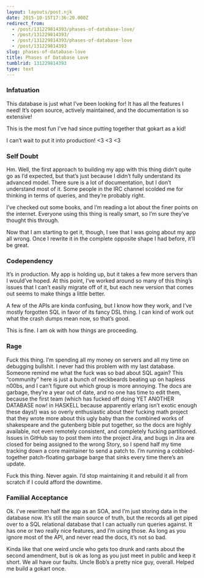 ```yaml
---
layout: layouts/post.njk
date: 2015-10-15T17:36:20.000Z
redirect_from:
  - /post/131229814393/phases-of-database-love/
  - /post/131229814393/
  - /post/131229814393/phases-of-database-love
  - /post/131229814393
slug: phases-of-database-love
title: Phases of Database Love
tumblrid: 131229814393
type: text
---
```

<h3>Infatuation</h3>

<p>This database is just what I&rsquo;ve been looking for!  It has all the features I need!  It&rsquo;s open source, actively maintained, and the documentation is so extensive!</p>

<p>This is the most fun I've had since putting together that gokart as a kid!</p>

<p>I can&rsquo;t wait to put it into production! &lt;3 &lt;3 &lt;3</p>

<h3>Self Doubt</h3>

<p>Hm.  Well, the first approach to building my app with this thing didn&rsquo;t quite go as I&rsquo;d expected, but that&rsquo;s just because I didn&rsquo;t fully understand its advanced model.  There sure is a lot of documentation, but I don&rsquo;t understand most of it.  Some people in the IRC channel scolded me for thinking in terms of queries, and they&rsquo;re probably right.</p>

<p>I&rsquo;ve checked out some books, and I&rsquo;m reading a lot about the finer points on the internet.  Everyone using this thing is really smart, so I&rsquo;m sure they&rsquo;ve thought this through.</p>

<p>Now that I am starting to get it, though, I see that I was going about my app all wrong.  Once I rewrite it in the complete opposite shape I had before, it&rsquo;ll be great.</p>

<h3>Codependency</h3>

<p>It&rsquo;s in production.  My app is holding up, but it takes a few more servers than I would&rsquo;ve hoped.  At this point, I&rsquo;ve worked around so many of this thing&rsquo;s issues that I can&rsquo;t easily migrate off of it, but each new version that comes out seems to make things a little better.</p>

<p>A few of the APIs are kinda confusing, but I know how they work, and I&rsquo;ve mostly forgotten SQL in favor of its fancy DSL thing.  I can kind of work out what the crash dumps mean now, so that&rsquo;s good.</p>

<p>This is fine.  I am ok with how things are proceeding.</p>

<h3>Rage</h3>

<p>Fuck this thing.  I&rsquo;m spending all my money on servers and all my time on debugging bullshit.  I never had this problem with my last database.  Someone remind me what the fuck was so bad about SQL again?  This &ldquo;community&rdquo; here is just a bunch of neckbeards beating up on hapless n00bs, and I can&rsquo;t figure out which group is more annoying.  The docs are garbage, they&rsquo;re a year out of date, and no one has time to edit them, because the first team (which has fucked off doing YET ANOTHER DATABASE now!  in HASKELL because apparently erlang isn&rsquo;t exotic enough these days!) was so overly enthusiastic about their fucking math project that they wrote more about this ugly baby than the combined works of shakespeare and the gutenberg bible put together, so the docs are highly available, not even remotely consistent, and completely fucking partitioned.  Issues in GitHub say to post them into the project Jira, and bugs in Jira are closed for being assigned to the wrong Story, so I spend half my time tracking down a core maintainer to send a patch to.  I&rsquo;m running a cobbled-together patch-floating garbage barge that sinks every time there&rsquo;s an update.</p>

<p>Fuck this thing.  Never again.  I&rsquo;d stop maintaining it and rebuild it all from scratch if I could afford the downtime.</p>

<h3>Familial Acceptance</h3>

<p>Ok.  I&rsquo;ve rewritten half the app as an SOA, and I&rsquo;m just storing data in the database now.  It&rsquo;s still the main source of truth, but the records all get piped over to a SQL relational database that I can actually run queries against.  It has one or two really nice features, and I&rsquo;m using those.  As long as you ignore most of the API, and never read the docs, it&rsquo;s not so bad.</p>

<p>Kinda like that one weird uncle who gets too drunk and rants about the second amendment, but is ok as long as you just meet in public and keep it short.  We all have our faults.  Uncle Bob&rsquo;s a pretty nice guy, overall.  Helped me build a gokart once.</p>

